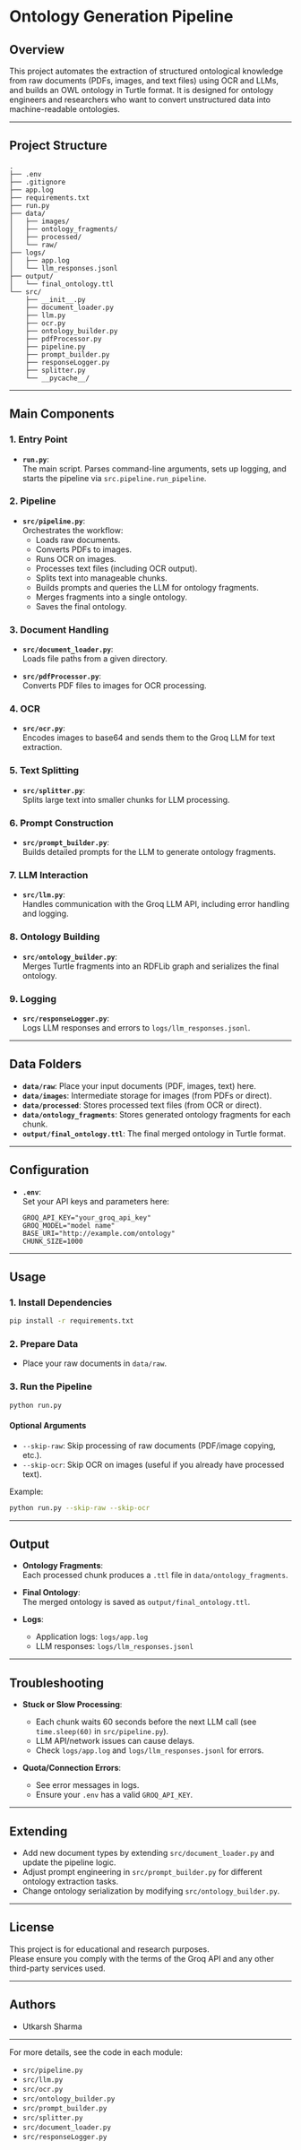# Ontology Generation Pipeline

## Overview

This project automates the extraction of structured ontological knowledge from raw documents (PDFs, images, and text files) using OCR and LLMs, and builds an OWL ontology in Turtle format. It is designed for ontology engineers and researchers who want to convert unstructured data into machine-readable ontologies.

---

## Project Structure

```
.
├── .env
├── .gitignore
├── app.log
├── requirements.txt
├── run.py
├── data/
│   ├── images/
│   ├── ontology_fragments/
│   ├── processed/
│   └── raw/
├── logs/
│   ├── app.log
│   └── llm_responses.jsonl
├── output/
│   └── final_ontology.ttl
└── src/
    ├── __init__.py
    ├── document_loader.py
    ├── llm.py
    ├── ocr.py
    ├── ontology_builder.py
    ├── pdfProcessor.py
    ├── pipeline.py
    ├── prompt_builder.py
    ├── responseLogger.py
    ├── splitter.py
    └── __pycache__/
```

---

## Main Components

### 1. Entry Point

- **`run.py`**:  
  The main script. Parses command-line arguments, sets up logging, and starts the pipeline via `src.pipeline.run_pipeline`.

### 2. Pipeline

- **`src/pipeline.py`**:  
  Orchestrates the workflow:
  - Loads raw documents.
  - Converts PDFs to images.
  - Runs OCR on images.
  - Processes text files (including OCR output).
  - Splits text into manageable chunks.
  - Builds prompts and queries the LLM for ontology fragments.
  - Merges fragments into a single ontology.
  - Saves the final ontology.

### 3. Document Handling

- **`src/document_loader.py`**:  
  Loads file paths from a given directory.

- **`src/pdfProcessor.py`**:  
  Converts PDF files to images for OCR processing.

### 4. OCR

- **`src/ocr.py`**:  
  Encodes images to base64 and sends them to the Groq LLM for text extraction.

### 5. Text Splitting

- **`src/splitter.py`**:  
  Splits large text into smaller chunks for LLM processing.

### 6. Prompt Construction

- **`src/prompt_builder.py`**:  
  Builds detailed prompts for the LLM to generate ontology fragments.

### 7. LLM Interaction

- **`src/llm.py`**:  
  Handles communication with the Groq LLM API, including error handling and logging.

### 8. Ontology Building

- **`src/ontology_builder.py`**:  
  Merges Turtle fragments into an RDFLib graph and serializes the final ontology.

### 9. Logging

- **`src/responseLogger.py`**:  
  Logs LLM responses and errors to `logs/llm_responses.jsonl`.

---

## Data Folders

- **`data/raw`**: Place your input documents (PDF, images, text) here.
- **`data/images`**: Intermediate storage for images (from PDFs or direct).
- **`data/processed`**: Stores processed text files (from OCR or direct).
- **`data/ontology_fragments`**: Stores generated ontology fragments for each chunk.
- **`output/final_ontology.ttl`**: The final merged ontology in Turtle format.

---

## Configuration

- **`.env`**:  
  Set your API keys and parameters here:
  ```
  GROQ_API_KEY="your_groq_api_key"
  GROQ_MODEL="model name"
  BASE_URI="http://example.com/ontology"
  CHUNK_SIZE=1000
  ```

---

## Usage

### 1. Install Dependencies

```sh
pip install -r requirements.txt
```

### 2. Prepare Data

- Place your raw documents in `data/raw`.

### 3. Run the Pipeline

```sh
python run.py
```

#### Optional Arguments

- `--skip-raw`: Skip processing of raw documents (PDF/image copying, etc.).
- `--skip-ocr`: Skip OCR on images (useful if you already have processed text).

Example:

```sh
python run.py --skip-raw --skip-ocr
```

---

## Output

- **Ontology Fragments**:  
  Each processed chunk produces a `.ttl` file in `data/ontology_fragments`.

- **Final Ontology**:  
  The merged ontology is saved as `output/final_ontology.ttl`.

- **Logs**:  
  - Application logs: `logs/app.log`
  - LLM responses: `logs/llm_responses.jsonl`

---

## Troubleshooting

- **Stuck or Slow Processing**:  
  - Each chunk waits 60 seconds before the next LLM call (see `time.sleep(60)` in `src/pipeline.py`).
  - LLM API/network issues can cause delays.
  - Check `logs/app.log` and `logs/llm_responses.jsonl` for errors.

- **Quota/Connection Errors**:  
  - See error messages in logs.
  - Ensure your `.env` has a valid `GROQ_API_KEY`.

---

## Extending

- Add new document types by extending `src/document_loader.py` and update the pipeline logic.
- Adjust prompt engineering in `src/prompt_builder.py` for different ontology extraction tasks.
- Change ontology serialization by modifying `src/ontology_builder.py`.

---

## License

This project is for educational and research purposes.  
Please ensure you comply with the terms of the Groq API and any other third-party services used.

---

## Authors

- Utkarsh Sharma

---

For more details, see the code in each module:
- `src/pipeline.py`
- `src/llm.py`
- `src/ocr.py`
- `src/ontology_builder.py`
- `src/prompt_builder.py`
- `src/splitter.py`
- `src/document_loader.py`
- `src/responseLogger.py`